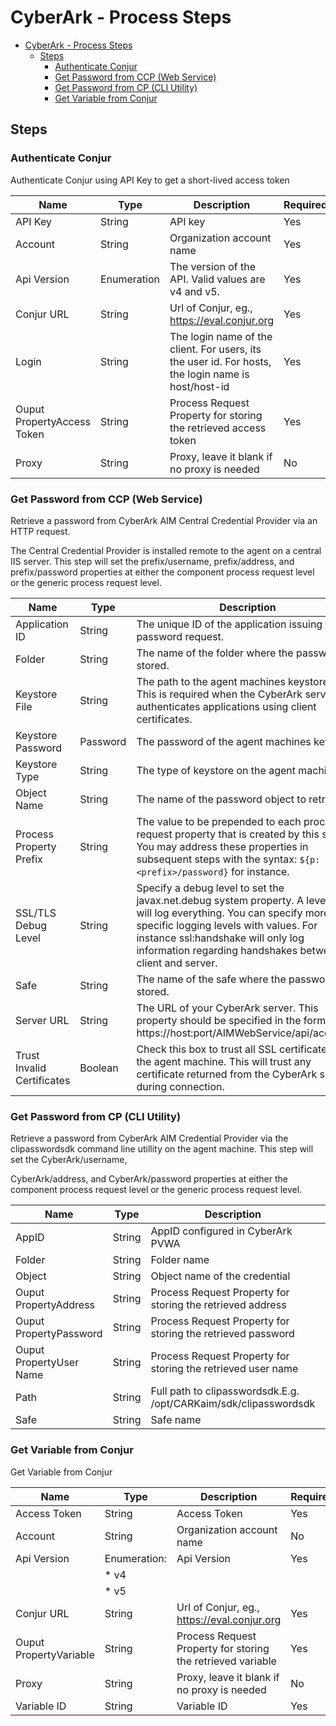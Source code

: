 
# CyberArk - Process Steps

- [CyberArk - Process Steps](#cyberark---process-steps)
  - [Steps](#steps)
    - [Authenticate Conjur](#authenticate-conjur)
    - [Get Password from CCP (Web Service)](#get-password-from-ccp-web-service)
    - [Get Password from CP (CLI Utility)](#get-password-from-cp-cli-utility)
    - [Get Variable from Conjur](#get-variable-from-conjur)

## Steps

### Authenticate Conjur

Authenticate Conjur using API Key to get a short-lived access token

| Name | Type | Description                                                                                                          | Required |
| ---- | ---- | -------------------------------------------------------------------------------------------------------------------- | -------- |
| API Key | String | API key | Yes |
| Account | String | Organization account name | Yes |
| Api Version | Enumeration | The version of the API. Valid values are v4 and v5. | Yes |
| Conjur URL | String | Url of Conjur, eg., https://eval.conjur.org | Yes |
| Login | String | The login name of the client. For users, its the user id. For hosts, the login name is host/host-id | Yes |
| Ouput PropertyAccess Token | String | Process Request Property for storing the retrieved access token | Yes |
| Proxy | String | Proxy, leave it blank if no proxy is needed | No |

### Get Password from CCP (Web Service)

Retrieve a password from CyberArk AIM Central Credential Provider via an HTTP request.

The Central Credential Provider is installed remote to the agent on a central IIS server. This step will set the prefix/username, prefix/address, and prefix/password properties at either the component process request level or the generic process request level.

| Name | Type | Description                                                                                                          | Required |
| ---- | ---- | -------------------------------------------------------------------------------------------------------------------- | -------- |
| Application ID | String | The unique ID of the application issuing the password request. | Yes |
| Folder | String | The name of the folder where the password is stored. | No |
| Keystore File | String | The path to the agent machines keystore file. This is required when the CyberArk server authenticates applications using client certificates. | No |
| Keystore Password | Password | The password of the agent machines keystore. | No |
| Keystore Type | String | The type of keystore on the agent machine. | No |
| Object Name | String | The name of the password object to retrieve. | No |
| Process Property Prefix | String | The value to be prepended to each process request property that is created by this step. You may address these properties in subsequent steps with the syntax: ``${p:<prefix>/password}`` for instance. | Yes |
| SSL/TLS Debug Level | String | Specify a debug level to set the javax.net.debug system property. A level of all will log everything. You can specify more specific logging levels with values. For instance ssl:handshake will only log information regarding handshakes between the client and server. | No |
| Safe | String | The name of the safe where the password is stored. | No |
| Server URL | String | The URL of your CyberArk server. This property should be specified in the format https://host:port/AIMWebService/api/accounts. | Yes |
| Trust Invalid Certificates | Boolean | Check this box to trust all SSL certificates on the agent machine. This will trust any certificate returned from the CyberArk server during connection. | No |

### Get Password from CP (CLI Utility)

Retrieve a password from CyberArk AIM Credential Provider via the clipasswordsdk command line utillity on the agent machine. This step will set the CyberArk/username,

CyberArk/address, and CyberArk/password properties at either the component process request level or the generic process request level.

| Name | Type | Description                                                                                                          | Required |
| ---- | ---- | -------------------------------------------------------------------------------------------------------------------- | -------- |
| AppID | String | AppID configured in CyberArk PVWA | Yes |
| Folder | String | Folder name | Yes |
| Object | String | Object name of the credential | Yes |
| Ouput PropertyAddress | String | Process Request Property for storing the retrieved address | No |
| Ouput PropertyPassword | String | Process Request Property for storing the retrieved password | Yes |
| Ouput PropertyUser Name | String | Process Request Property for storing the retrieved user name | No |
| Path | String | Full path to clipasswordsdk.E.g. /opt/CARKaim/sdk/clipasswordsdk | Yes |
| Safe | String | Safe name | Yes |

### Get Variable from Conjur

Get Variable from Conjur

| Name | Type | Description                                                                                                          | Required |
| ---- | ---- | -------------------------------------------------------------------------------------------------------------------- | -------- |
| Access Token | String | Access Token | Yes |
| Account | String | Organization account name | No |
| Api Version | Enumeration: | Api Version | Yes |
|             | * v4         |             |     |
|             | * v5         |             |     |
| Conjur URL | String | Url of Conjur, eg., https://eval.conjur.org | Yes |
| Ouput PropertyVariable | String | Process Request Property for storing the retrieved variable | Yes |
| Proxy | String | Proxy, leave it blank if no proxy is needed | No |
| Variable ID | String | Variable ID | Yes |
